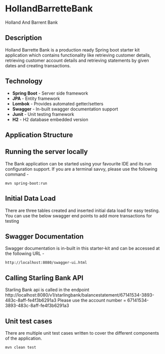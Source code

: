 # HollandBarretteBank
Holland And Barrent Bank

## Description
Holland Barrette Bank is a production ready Spring boot starter kit application which contains functionality like retrieving customer details, 
retrieving customer account details and retrieving statements by given dates and creating transactions.

## Technology

- **Spring Boot**     - Server side framework
- **JPA**             - Entity framework
- **Lombok**          - Provides automated getter/setters
- **Swagger**         - In-built swagger documentation support
- **Junit**           - Unit testing framework
- **H2**              - H2 database embedded version

## Application Structure

## Running the server locally
The Bank application can be started using your favourite IDE and its run configuration support. If you are a terminal savvy, please use the following command -

````
mvn spring-boot:run
````
## Initial Data Load
There are three tables created and inserted initial data load for easy testing.
You can use the below swagger end points to add more transactions for testing 

## Swagger Documentation
Swagger documentation is in-built in this starter-kit and can be accessed at the following URL -
````
http://localhost:8080/swagger-ui.html
````


## Calling Starling Bank API
Starling Bank api is called in the endpoint http://localhost:8080/v1/starlingbank/balancestatement/67141534-3893-483c-8aff-fe4f3b6291a3
Please use the account number = 67141534-3893-483c-8aff-fe4f3b6291a3

## Unit test cases
There are multiple unit test cases written to cover the different components of the application.
````
mvn clean test  
````
 
